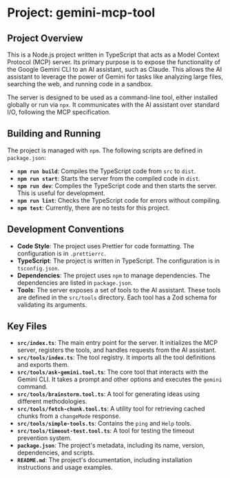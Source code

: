 # Project: gemini-mcp-tool

## Project Overview

This is a Node.js project written in TypeScript that acts as a Model Context Protocol (MCP) server. Its primary purpose is to expose the functionality of the Google Gemini CLI to an AI assistant, such as Claude. This allows the AI assistant to leverage the power of Gemini for tasks like analyzing large files, searching the web, and running code in a sandbox.

The server is designed to be used as a command-line tool, either installed globally or run via `npx`. It communicates with the AI assistant over standard I/O, following the MCP specification.

## Building and Running

The project is managed with `npm`. The following scripts are defined in `package.json`:

* **`npm run build`**: Compiles the TypeScript code from `src` to `dist`.
* **`npm run start`**: Starts the server from the compiled code in `dist`.
* **`npm run dev`**: Compiles the TypeScript code and then starts the server. This is useful for development.
* **`npm run lint`**: Checks the TypeScript code for errors without compiling.
* **`npm test`**: Currently, there are no tests for this project.

## Development Conventions

* **Code Style**: The project uses Prettier for code formatting. The configuration is in `.prettierrc`.
* **TypeScript**: The project is written in TypeScript. The configuration is in `tsconfig.json`.
* **Dependencies**: The project uses `npm` to manage dependencies. The dependencies are listed in `package.json`.
* **Tools**: The server exposes a set of tools to the AI assistant. These tools are defined in the `src/tools` directory. Each tool has a Zod schema for validating its arguments.

## Key Files

* **`src/index.ts`**: The main entry point for the server. It initializes the MCP server, registers the tools, and handles requests from the AI assistant.
* **`src/tools/index.ts`**: The tool registry. It imports all the tool definitions and exports them.
* **`src/tools/ask-gemini.tool.ts`**: The core tool that interacts with the Gemini CLI. It takes a prompt and other options and executes the `gemini` command.
* **`src/tools/brainstorm.tool.ts`**: A tool for generating ideas using different methodologies.
* **`src/tools/fetch-chunk.tool.ts`**: A utility tool for retrieving cached chunks from a `changeMode` response.
* **`src/tools/simple-tools.ts`**: Contains the `ping` and `Help` tools.
* **`src/tools/timeout-test.tool.ts`**: A tool for testing the timeout prevention system.
* **`package.json`**: The project's metadata, including its name, version, dependencies, and scripts.
* **`README.md`**: The project's documentation, including installation instructions and usage examples.

